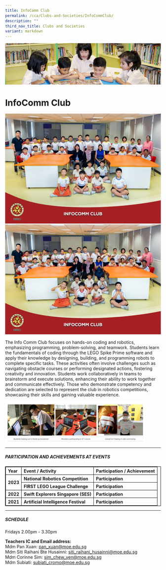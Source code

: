 ```yaml
---
title: InfoComm Club
permalink: /cca/Clubs-and-Societies/InfoCommClub/
description: ""
third_nav_title: Clubs and Societies
variant: markdown
---
```

![](/images/banner.gif)

  
# InfoComm Club

![](/images/InfoComm_Club_Formal.jpg) <br>
![](/images/InfoComm_Club_Informal.jpg)

The Info Comm Club focuses on hands-on coding and robotics, emphasizing programming, problem-solving, and teamwork. Students learn the fundamentals of coding through the LEGO Spike Prime software and apply their knowledge by designing, building, and programming robots to complete specific tasks. These activities often involve challenges such as navigating obstacle courses or performing designated actions, fostering creativity and innovation. Students work collaboratively in teams to brainstorm and execute solutions, enhancing their ability to work together and communicate effectively. Those who demonstrate competency and dedication are selected to represent the club in robotics competitions, showcasing their skills and gaining valuable experience.

<img style="width:90%" src="/images/infocomm.png">

---

##### **PARTICIPATION AND ACHIEVEMENTS AT EVENTS**

<table style="border:1px solid black">
	<thead>
		<tr>
			<th style="border:1px solid black; text-align:left;vertical-align:left">Year</th>
			<th style="border:1px solid black; text-align:left;vertical-align:left"> Event / Activity</th>
			<th style="border:1px solid black; text-align:left;vertical-align:left"> Participation / Achievement</th>
		</tr>
	</thead>
	<tbody>
			<tr>
			<th style="border:1px solid black; text-align:left;vertical-align:left" rowspan="2">2023</th>
			<th style="border:1px solid black; text-align:left;vertical-align:left">National Robotics Competition 	 </th>
			<th style="border:1px solid black; text-align:left;vertical-align:left">Participation</th>
		</tr>
		<tr>
			<th style="border:1px solid black; text-align:left;vertical-align:left">FIRST LEGO League Challenge</th>
			<th style="border:1px solid black; text-align:left;vertical-align:left">Participation</th>
		</tr>
		<tr>
			<th style="border:1px solid black; text-align:left;vertical-align:left">2022</th>
			<th style="border:1px solid black; text-align:left;vertical-align:left">Swift Explorers Singapore (SES)</th>
			<th style="border:1px solid black; text-align:left;vertical-align:left">Participation</th>
		</tr>
		<tr>
			<th style="border:1px solid black; text-align:left;vertical-align:left">2021</th>
			<th style="border:1px solid black; text-align:left;vertical-align:left">Artificial Intelligence Festival </th>
			<th style="border:1px solid black; text-align:left;vertical-align:left">Participation</th>
		</tr>
	</tbody>
</table>


---

##### **SCHEDULE**  

Fridays 2.00pm - 3.30pm

  

**Teachers IC and Email address:**<br>
Mdm Pan Xuan:&nbsp;[pan\_xuan@moe.edu.sg](mailto:pan_xuan@moe.edu.sg)<br>
Mdm Siti Raihani Bte Husainni:&nbsp;[siti\_raihani\_husainni@moe.edu.sg](mailto:siti_raihani_husainni@moe.edu.sg)<br>
Mdm Corinne Sim:&nbsp;[sim\_chew\_yen@moe.edu.sg](mailto:sim_chew_yen@moe.edu.sg)  <br>
Mdm Subiati:&nbsp;[subiati\_cromo@moe.edu.sg](mailto:subiati_cromo@moe.edu.sg)<br>
